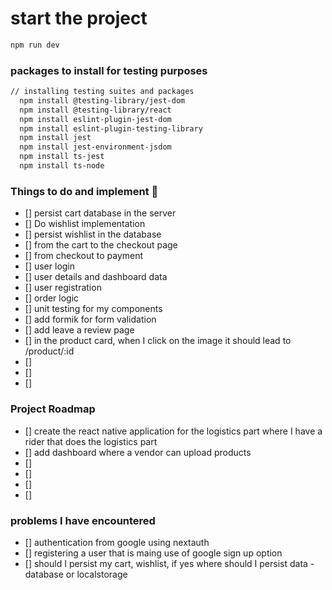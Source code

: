 # start the project

```bash
npm run dev
```

### packages to install for testing purposes
```bash
// installing testing suites and packages
  npm install @testing-library/jest-dom
  npm install @testing-library/react
  npm install eslint-plugin-jest-dom
  npm install eslint-plugin-testing-library
  npm install jest
  npm install jest-environment-jsdom
  npm install ts-jest
  npm install ts-node
```

### Things to do and implement 📓
- [] persist cart database in the server
- [] Do wishlist implementation
- [] persist wishlist in the database
- [] from the cart to the checkout page
- [] from checkout to payment
- [] user login
- [] user details and dashboard data
- [] user registration
- [] order logic
- [] unit testing for my components
- [] add formik for form validation
- [] add leave a review page 
- [] in the product card, when I click on the image it should lead to /product/:id
- []
- []
- []


### Project Roadmap 
- [] create the react native application for the logistics part where I have a rider that does the logistics part
- [] add dashboard where a vendor can upload products
- []
- []
- []
- []



### problems I have encountered
- [] authentication from google using nextauth
- [] registering a user that is maing use of google sign up option
- [] should I persist my cart, wishlist, if yes where should I persist data - database or localstorage